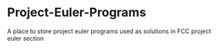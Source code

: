 # Project-Euler-Programs
A place to store project euler programs used as solutions in FCC project euler section
